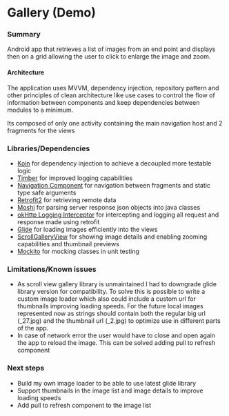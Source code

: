 # Gallery (Demo)
### Summary

Android app that retrieves a list of images from an end point and displays then on a grid allowing 
the user to click to enlarge the image and zoom.

#### Architecture

The application uses MVVM, dependency injection, repository pattern and other principles of clean 
architecture like use cases to control the flow of information between components and keep 
dependencies between modules to a minimum.

Its composed of only one activity containing the main navigation host and 2 fragments for the views

### Libraries/Dependencies
* [Koin](https://insert-koin.io/) for dependency injection to achieve 
a decoupled more testable logic
* [Timber](https://github.com/JakeWharton/timber) for improved logging capabilities
* [Navigation Component](https://developer.android.com/guide/navigation) for navigation between
 fragments and static type safe arguments
* [Retrofit2](http://square.github.io/retrofit/) for retrieving remote data
* [Moshi](https://github.com/square/moshi) for parsing server response json objects into java classes
* [okHttp Logging Interceptor](https://github.com/square/okhttp/tree/master/okhttp-logging-interceptor)
  for intercepting and logging all request and response made using retrofit
* [Glide](https://github.com/bumptech/glide) for loading images efficiently into the views
* [ScrollGalleryView](https://github.com/VEINHORN/ScrollGalleryView) for showing image details and
enabling zooming capabilities and thumbnail previews
* [Mockito](https://github.com/mockito/mockito) for mocking classes in unit testing

### Limitations/Known issues
* As scroll view gallery library is unmaintained I had to downgrade glide library version for 
compatibility. To solve this is possible to write a custom image loader which also could include a 
custom url for thumbnails improving loading speeds. For the future local images represented now as 
strings should contain both the regular big url (_27.jpg) and the thumbnail url (_2.jpg) to optimize use in 
different parts of the app.   
* In case of network error the user would have to close and open again the app to reload the image.
This can be solved adding pull to refresh component
 
 ### Next steps
 * Build my own image loader to be able to use latest glide library
 * Support thumbnails in the image list and image details to improve loading speeds
 * Add pull to refresh component to the image list
  
